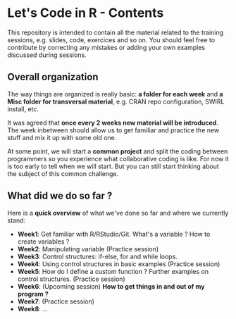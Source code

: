 # Let's Code in R - Contents
This repository is intended to contain all the material related to the training sessions, e.g. slides, code, exercices and so on. You should feel free to contribute by correcting any mistakes or adding your own examples discussed during sessions.

## Overall organization

The way things are organized is really basic: **a folder for each week** and **a Misc folder for transversal material**, e.g. CRAN repo configuration, SWIRL install, etc.

It was agreed that **once every 2 weeks new material will be introduced**. The week inbetween should allow us to get familiar and practice the new stuff and mix it up with some old one.

At some point, we will start a **common project** and split the coding between programmers so you experience what collaborative coding is like. For now it is too early to tell when we will start. But you can still start thinking about the subject of this common challenge.

## What did we do so far ?

Here is a **quick overview** of what we've done so far and where we currently stand:

* **Week1**: Get familiar with R/RStudio/Git. What's a variable ? How to create variables ?
* **Week2**: Manipulating variable (Practice session)
* **Week3**: Control structures: if-else, for and while loops.
* **Week4**: Using control structures in basic examples (Practice session)
* **Week5**: How do I define a custom function ? Further examples on control structures. (Practice session)
* **Week6**: (Upcoming session) **How to get things in and out of my program ?**
* **Week7**: (Practice session)
* **Week8**: ...
